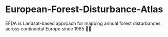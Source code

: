 # European-Forest-Disturbance-Atlas

EFDA is Landsat-based approach for mapping annual forest disturbances across continental Europe since 1985 🌳🌲
